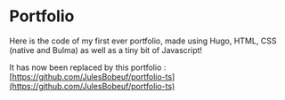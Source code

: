 # Portfolio
Here is the code of my first ever portfolio, made using Hugo, HTML, CSS (native and Bulma) as well as a tiny bit of Javascript!

It has now been replaced by this portfolio : [https://github.com/JulesBobeuf/portfolio-ts](https://github.com/JulesBobeuf/portfolio-ts)
